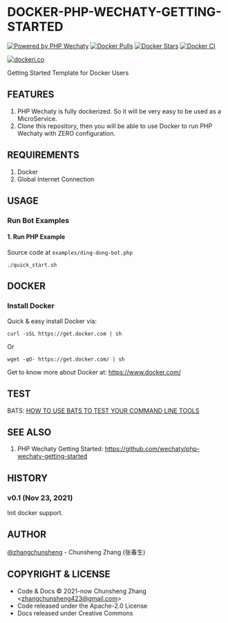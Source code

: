 # DOCKER-PHP-WECHATY-GETTING-STARTED

[![Powered by PHP Wechaty](https://img.shields.io/badge/Powered%20By-PHP-Wechaty-blue.svg)](https://github.com/wechaty/php-wechaty)
[![Docker Pulls](https://img.shields.io/docker/pulls/phpwechaty/php-wechaty.svg?maxAge=2592000)](https://hub.docker.com/r/phpwechaty/php-wechaty/)
[![Docker Stars](https://img.shields.io/docker/stars/phpwechaty/php-wechaty.svg?maxAge=2592000)](https://hub.docker.com/r/phpwechaty/php-wechaty/)
[![Docker CI](https://github.com/wechaty/docker-php-wechaty-getting-started/actions/workflows/docker.yml/badge.svg)](https://github.com/wechaty/docker-wechaty-getting-started/actions/workflows/docker.yml)

[![dockeri.co](http://dockeri.co/image/phpwechaty/php-wechaty)](https://hub.docker.com/r/phpwechaty/php-wechaty/)

Getting Started Template for Docker Users

## FEATURES

1. PHP Wechaty is fully dockerized. So it will be very easy to be used as a MicroService.
1. Clone this repository, then you will be able to use Docker to run PHP Wechaty with ZERO configuration.

## REQUIREMENTS

1. Docker
1. Global Internet Connection

## USAGE

### Run Bot Examples

#### 1. Run PHP Example

Source code at `examples/ding-dong-bot.php`

```shell
./quick_start.sh
```

## DOCKER

### Install Docker

Quick & easy install Docker via:

```shell
curl -sSL https://get.docker.com | sh
```

Or

```shell
wget -qO- https://get.docker.com/ | sh
```

Get to know more about Docker at: <https://www.docker.com/>

## TEST

BATS: [HOW TO USE BATS TO TEST YOUR COMMAND LINE TOOLS](https://www.engineyard.com/blog/bats-test-command-line-tools)

## SEE ALSO

1. PHP Wechaty Getting Started: <https://github.com/wechaty/php-wechaty-getting-started>

## HISTORY

### v0.1 (Nov 23, 2021)

Init docker support.

## AUTHOR

[@zhangchunsheng](https://github.com/zhangchunsheng) - Chunsheng Zhang (张春生)

## COPYRIGHT & LICENSE

- Code & Docs © 2021-now Chunsheng Zhang \<zhangchunsheng423@gmail.com\>
- Code released under the Apache-2.0 License
- Docs released under Creative Commons

